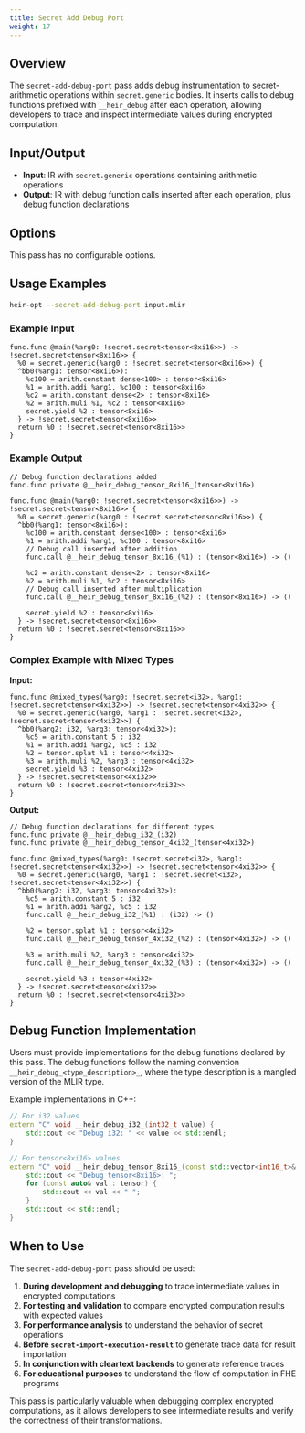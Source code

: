 ```yaml
---
title: Secret Add Debug Port
weight: 17
---
```


## Overview

The `secret-add-debug-port` pass adds debug instrumentation to secret-arithmetic
operations within `secret.generic` bodies. It inserts calls to debug functions
prefixed with `__heir_debug` after each operation, allowing developers to trace
and inspect intermediate values during encrypted computation.

## Input/Output

- **Input**: IR with `secret.generic` operations containing arithmetic
  operations
- **Output**: IR with debug function calls inserted after each operation, plus
  debug function declarations

## Options

This pass has no configurable options.

## Usage Examples

```bash
heir-opt --secret-add-debug-port input.mlir
```

### Example Input

```mlir
func.func @main(%arg0: !secret.secret<tensor<8xi16>>) -> !secret.secret<tensor<8xi16>> {
  %0 = secret.generic(%arg0 : !secret.secret<tensor<8xi16>>) {
  ^bb0(%arg1: tensor<8xi16>):
    %c100 = arith.constant dense<100> : tensor<8xi16>
    %1 = arith.addi %arg1, %c100 : tensor<8xi16>
    %c2 = arith.constant dense<2> : tensor<8xi16>
    %2 = arith.muli %1, %c2 : tensor<8xi16>
    secret.yield %2 : tensor<8xi16>
  } -> !secret.secret<tensor<8xi16>>
  return %0 : !secret.secret<tensor<8xi16>>
}
```

### Example Output

```mlir
// Debug function declarations added
func.func private @__heir_debug_tensor_8xi16_(tensor<8xi16>)

func.func @main(%arg0: !secret.secret<tensor<8xi16>>) -> !secret.secret<tensor<8xi16>> {
  %0 = secret.generic(%arg0 : !secret.secret<tensor<8xi16>>) {
  ^bb0(%arg1: tensor<8xi16>):
    %c100 = arith.constant dense<100> : tensor<8xi16>
    %1 = arith.addi %arg1, %c100 : tensor<8xi16>
    // Debug call inserted after addition
    func.call @__heir_debug_tensor_8xi16_(%1) : (tensor<8xi16>) -> ()

    %c2 = arith.constant dense<2> : tensor<8xi16>
    %2 = arith.muli %1, %c2 : tensor<8xi16>
    // Debug call inserted after multiplication
    func.call @__heir_debug_tensor_8xi16_(%2) : (tensor<8xi16>) -> ()

    secret.yield %2 : tensor<8xi16>
  } -> !secret.secret<tensor<8xi16>>
  return %0 : !secret.secret<tensor<8xi16>>
}
```

### Complex Example with Mixed Types

**Input:**

```mlir
func.func @mixed_types(%arg0: !secret.secret<i32>, %arg1: !secret.secret<tensor<4xi32>>) -> !secret.secret<tensor<4xi32>> {
  %0 = secret.generic(%arg0, %arg1 : !secret.secret<i32>, !secret.secret<tensor<4xi32>>) {
  ^bb0(%arg2: i32, %arg3: tensor<4xi32>):
    %c5 = arith.constant 5 : i32
    %1 = arith.addi %arg2, %c5 : i32
    %2 = tensor.splat %1 : tensor<4xi32>
    %3 = arith.muli %2, %arg3 : tensor<4xi32>
    secret.yield %3 : tensor<4xi32>
  } -> !secret.secret<tensor<4xi32>>
  return %0 : !secret.secret<tensor<4xi32>>
}
```

**Output:**

```mlir
// Debug function declarations for different types
func.func private @__heir_debug_i32_(i32)
func.func private @__heir_debug_tensor_4xi32_(tensor<4xi32>)

func.func @mixed_types(%arg0: !secret.secret<i32>, %arg1: !secret.secret<tensor<4xi32>>) -> !secret.secret<tensor<4xi32>> {
  %0 = secret.generic(%arg0, %arg1 : !secret.secret<i32>, !secret.secret<tensor<4xi32>>) {
  ^bb0(%arg2: i32, %arg3: tensor<4xi32>):
    %c5 = arith.constant 5 : i32
    %1 = arith.addi %arg2, %c5 : i32
    func.call @__heir_debug_i32_(%1) : (i32) -> ()

    %2 = tensor.splat %1 : tensor<4xi32>
    func.call @__heir_debug_tensor_4xi32_(%2) : (tensor<4xi32>) -> ()

    %3 = arith.muli %2, %arg3 : tensor<4xi32>
    func.call @__heir_debug_tensor_4xi32_(%3) : (tensor<4xi32>) -> ()

    secret.yield %3 : tensor<4xi32>
  } -> !secret.secret<tensor<4xi32>>
  return %0 : !secret.secret<tensor<4xi32>>
}
```

## Debug Function Implementation

Users must provide implementations for the debug functions declared by this
pass. The debug functions follow the naming convention
`__heir_debug_<type_description>_`, where the type description is a mangled
version of the MLIR type.

Example implementations in C++:

```cpp
// For i32 values
extern "C" void __heir_debug_i32_(int32_t value) {
    std::cout << "Debug i32: " << value << std::endl;
}

// For tensor<8xi16> values
extern "C" void __heir_debug_tensor_8xi16_(const std::vector<int16_t>& tensor) {
    std::cout << "Debug tensor<8xi16>: ";
    for (const auto& val : tensor) {
        std::cout << val << " ";
    }
    std::cout << std::endl;
}
```

## When to Use

The `secret-add-debug-port` pass should be used:

1. **During development and debugging** to trace intermediate values in
   encrypted computations
1. **For testing and validation** to compare encrypted computation results with
   expected values
1. **For performance analysis** to understand the behavior of secret operations
1. **Before `secret-import-execution-result`** to generate trace data for result
   importation
1. **In conjunction with cleartext backends** to generate reference traces
1. **For educational purposes** to understand the flow of computation in FHE
   programs

This pass is particularly valuable when debugging complex encrypted
computations, as it allows developers to see intermediate results and verify the
correctness of their transformations.
